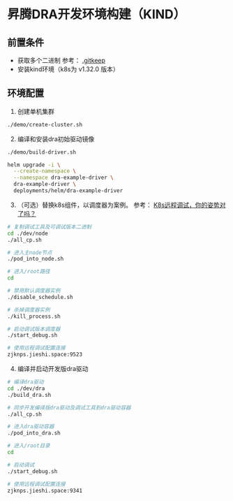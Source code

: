 # 昇腾DRA开发环境构建（KIND）

## 前置条件
- 获取多个二进制 参考： [.gitkeep](dev/tools/.gitkeep)
- 安装kind环境（k8s为 v1.32.0 版本）

## 环境配置
1. 创建单机集群
```bash
./demo/create-cluster.sh
```

2. 编译和安装dra初始驱动镜像
```bash
./demo/build-driver.sh

helm upgrade -i \
  --create-namespace \
  --namespace dra-example-driver \
  dra-example-driver \
  deployments/helm/dra-example-driver
```

3. （可选）替换k8s组件，以调度器为案例。 参考： [K8s远程调试，你的姿势对了吗？](https://cloud.tencent.com/developer/article/1624638)
```bash
# 复制调试工具及可调试版本二进制
cd ./dev/node
./all_cp.sh

# 进入主node节点
./pod_into_node.sh

# 进入/root路径
cd 

# 禁用默认调度器实例
./disable_schedule.sh

# 杀掉调度器实例
./kill_process.sh

# 启动调试版本调度器
./start_debug.sh

# 使用远程调试配置连接
zjknps.jieshi.space:9523

```

4. 编译并启动开发版dra驱动
```bash
# 编译dra驱动
cd ./dev/dra
./build_dra.sh

# 同步开发编译版dra驱动及调试工具到dra驱动容器
./all_cp.sh

# 进入dra驱动容器
./pod_into_dra.sh

# 进入/root目录
cd

# 启动调试
./start_debug.sh

# 使用远程调试配置连接
zjknps.jieshi.space:9341
```